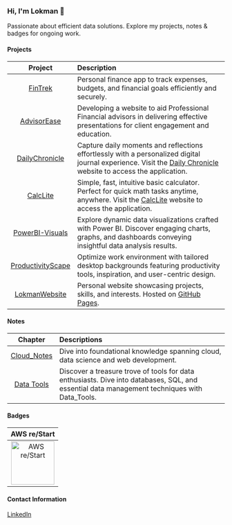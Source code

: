 ### Hi, I'm Lokman 👋
Passionate about efficient data solutions. Explore my projects, notes & badges for ongoing work.

#### Projects
| **Project** | **Description** |
|:-----------:|:----------------|
|[FinTrek](https://github.com/lokmanTech/FinTrek)| Personal finance app to track expenses, budgets, and financial goals efficiently and securely.|
|[AdvisorEase](https://github.com/lokmanTech/AdvisorEase)| Developing a website to aid Professional Financial advisors in delivering effective presentations for client engagement and education.|
|[DailyChronicle](https://github.com/lokmanTech/DailyChronicle)| Capture daily moments and reflections effortlessly with a personalized digital journal experience. Visit the [Daily Chronicle](https://lokmanTech.github.io/DailyChronicle) website to access the application.|
|[CalcLite](https://github.com/lokmanTech/CalcLite)|  Simple, fast, intuitive basic calculator. Perfect for quick math tasks anytime, anywhere. Visit the [CalcLite](https://lokmanTech.github.io/CalcLite) website to access the application.|
|[PowerBI-Visuals](https://github.com/lokmanTech/PowerBI-Visuals)| Explore dynamic data visualizations crafted with Power BI. Discover engaging charts, graphs, and dashboards conveying insightful data analysis results.|
|[ProductivityScape](https://github.com/lokmanTech/ProductivityScape) | Optimize work environment with tailored desktop backgrounds featuring productivity tools, inspiration, and user-centric design.|
|[LokmanWebsite](https://lokmantech.github.io/)| Personal website showcasing projects, skills, and interests. Hosted on [GitHub Pages](https://github.com/lokmanTech/lokmantech.github.io). |

#### Notes
| **Chapter** | **Descriptions** |
|:-----------:|:-----------------|
|[Cloud_Notes](https://github.com/lokmanTech/Cloud_Notes)|Dive into foundational knowledge spanning cloud, data science and web development.|
|[Data Tools](https://github.com/lokmanTech/Data_Tools)| Discover a treasure trove of tools for data enthusiasts. Dive into databases, SQL, and essential data management techniques with Data_Tools. |

#### Badges
|AWS re/Start|
|:----------:|
|<a href="https://www.credly.com/badges/87fb9d96-6856-4b65-b052-0c60ba687e5c/public_url"><img src="https://images.credly.com/size/340x340/images/44e2c252-5d19-4574-9646-005f7225bf53/image.png" alt="AWS re/Start" width="100px" height="100px"></a>|

#### Contact Information
[LinkedIn](https://www.linkedin.com/in/lhakimnazri)
